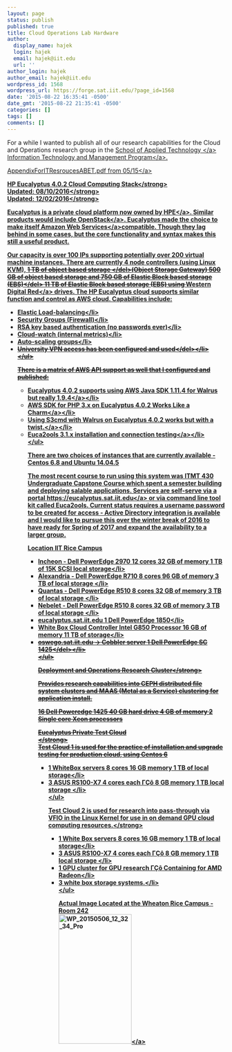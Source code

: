 ```yaml
---
layout: page
status: publish
published: true
title: Cloud Operations Lab Hardware
author:
  display_name: hajek
  login: hajek
  email: hajek@iit.edu
  url: ''
author_login: hajek
author_email: hajek@iit.edu
wordpress_id: 1568
wordpress_url: https://forge.sat.iit.edu/?page_id=1568
date: '2015-08-22 16:35:41 -0500'
date_gmt: '2015-08-22 21:35:41 -0500'
categories: []
tags: []
comments: []
---
```

<p>For a while I wanted to publish all of our research capabilities for the Cloud and Operations research group in the <a href="http:&#47;&#47;appliedtech.iit.edu&#47;" title="School of Applied Technology">School of Applied Technology <&#47;a> <a href="http:&#47;&#47;appliedtech.iit.edu&#47;itm" title="ITM">Information Technology and Management Program<&#47;a>.</p>
<p><a href="https:&#47;&#47;forge.sat.iit.edu&#47;wp-content&#47;uploads&#47;2015&#47;05&#47;AppendixForITResroucesABET.pdf">AppendixForITResroucesABET.pdf from 05&#47;15<&#47;a></p>
<p><strong>HP Eucalyptus 4.0.2 Cloud Computing Stack<&#47;strong><br />
<strong>Updated: 08&#47;10&#47;2016<&#47;strong><br />
<strong>Updated: 12&#47;02&#47;2016<&#47;strong></p>
<p>Eucalyptus is a private cloud platform now owned by <a href="http:&#47;&#47;www8.hp.com&#47;us&#47;en&#47;cloud&#47;helion-eucalyptus.html">HPE<&#47;a>.  Similar products would include <a href="https:&#47;&#47;www.openstack.org&#47;">OpenStack<&#47;a>.  Eucalyptus made the choice to make itself <a href="https:&#47;&#47;www.openstack.org&#47;">Amazon Web Services<&#47;a>compatible.  Though they lag behind in some cases, but the core functionality and syntax makes this still a useful product.</p>
<p>Our capacity is over 100 IPs supporting potentially over 200 virtual machine instances.  There are currently 4 node controllers (using Linux KVM), <del datetime="2016-12-02T16:58:56+00:00">1 TB of object based storage <&#47;del>(Object Storage Gateway) 500 GB of object based storage and <del datetime="2016-12-02T16:58:56+00:00">750 GB of Elastic Block based storage (EBS)<&#47;del> 11 TB of Elastic Block based storage (EBS) using <a href="https:&#47;&#47;www.cdw.com&#47;shop&#47;products&#47;WD-Red-WD30EFRX-hard-drive-3-TB-SATA-600&#47;2764461.aspx">Western Digital Red<&#47;a> drives.  The HP Eucalyptus cloud supports similar function and control as AWS cloud.   Capabilities include:</p>
<ul>
<li>Elastic Load-balancing<&#47;li>
<li>Security Groups (Firewall)<&#47;li>
<li>RSA key based authentication (no passwords ever)<&#47;li>
<li>Cloud-watch (internal metrics)<&#47;li>
<li>Auto-scaling groups<&#47;li>
<li><del datetime="2016-12-02T16:58:56+00:00">University VPN access has been configured and used<&#47;del><&#47;li><br />
<&#47;ul></p>
<p> There is a matrix of AWS API support as well that I configured and published:</p>
<ul>
<li><a href="https:&#47;&#47;forge.sat.iit.edu&#47;2016&#47;06&#47;eucalyptus-4-0-2-supports-using-walrus-aws-java-sdk-1-11-4-but-really-1-9-4&#47;">Eucalyptus 4.0.2 supports using AWS Java SDK 1.11.4 for Walrus but really 1.9.4<&#47;a><&#47;li>
<li><a href="https:&#47;&#47;forge.sat.iit.edu&#47;2016&#47;03&#47;aws-for-php-3-x-on-eucalyptus-4-0-2-works-like-a-charm&#47;">AWS SDK for PHP 3.x on Eucalyptus 4.0.2 Works Like a Charm<&#47;a><&#47;li>
<li><a href="https:&#47;&#47;forge.sat.iit.edu&#47;2016&#47;05&#47;using-s3cmd-with-walrus-and-hp-eucalyptus-4-0-2-works-but-with-a-twist&#47;">Using S3cmd with Walrus on Eucalyptus 4.0.2 works but with a twist.<&#47;a><&#47;li>
<li><a href="https:&#47;&#47;forge.sat.iit.edu&#47;2016&#47;02&#47;euca2ools-3-1-x-installation-and-connection-testing-to-eucalyptus-4-0-2&#47;">Euca2ools 3.1.x installation and connection testing<&#47;a><&#47;li><br />
        <&#47;ul></p>
<p>There are two choices of instances that are currently available - Centos 6.8 and Ubuntu 14.04.5</p>
<p>The most recent course to run using this system was ITMT 430 Undergraduate Capstone Course which spent a semester building and deploying salable applications. Services are self-serve via a portal <a href="https:&#47;&#47;eucalyptus.sat.iit.edu">https:&#47;&#47;eucalyptus.sat.iit.edu<&#47;a> or via command line tool kit called Euca2ools.   Current status requires a username password to be created for access - Active Directory integration is available and I would like to pursue this over the winter break of 2016 to have ready for Spring of 2017 and expand the availability to a larger group.</p>
<p>Location IIT Rice Campus</p>
<ul>
<li>Incheon - Dell PowerEdge 2970 12 cores 32 GB of memory 1 TB of 15K SCSI local storage<&#47;li>
<li>Alexandria - Dell PowerEdge R710 8 cores 96 GB of memory 3 TB of local storage  <&#47;li>
<li>Quantas - Dell PowerEdge R510 8 cores 32 GB of memory 3 TB of local storage <&#47;li>
<li>Nebelet - Dell PowerEdge R510 8 cores 32 GB of memory 3 TB of local storage   <&#47;li>
<li>eucalyptus.sat.iit.edu 1 Dell PowerEdge 1850<&#47;li>
<li>White Box Cloud Controller Intel G850 Processor 16 GB of memory 11 TB of storage<&#47;li>
<li><del datetime="2016-12-02T16:58:56+00:00">oswego.sat.iit.edu -> Cobbler server 1 Dell PowerEdge SC 1425<&#47;del><&#47;li><br />
<&#47;ul></p>
<p><strong>Deployment and Operations Research Cluster<&#47;strong></p>
<p>Provides research capabilities into CEPH distributed file system clusters and MAAS (Metal as a Service) clustering for application install.</p>
<p>16 Dell Poweredge 1425 40 GB hard drive 4 GB of memory 2 Single core Xeon processors</p>
<p><strong>Eucalyptus Private Test Cloud<br />
<&#47;strong><br />
Test Cloud 1 is used for the practice of installation and upgrade testing for production cloud, using Centos 6</p>
<ul>
<li>1 WhiteBox servers 8 cores 16 GB memory 1 TB of local storage<&#47;li>
<li>3 ASUS RS100-X7 4 cores each &Gamma;&Ccedil;&ocirc; 8 GB memory 1 TB local storage <&#47;li><br />
<&#47;ul></p>
<p><strong>Test Cloud 2 is used for research into pass-through via VFIO in the Linux Kernel for use in on demand GPU cloud computing resources.<&#47;strong></p>
<ul>
<li>1 White Box servers 8 cores 16 GB memory 1 TB of local storage<&#47;li>
<li>3 ASUS RS100-X7 4 cores each &Gamma;&Ccedil;&ocirc; 8 GB memory 1 TB local storage <&#47;li>
<li>1 GPU cluster for GPU research &Gamma;&Ccedil;&ocirc; Containing for AMD Radeon<&#47;li>
<li>3 white box storage systems.<&#47;li><br />
<&#47;ul></p>
<p>Actual Image Located at the Wheaton Rice Campus - Room 242<br />
<a href="https:&#47;&#47;forge.sat.iit.edu&#47;wp-content&#47;uploads&#47;2015&#47;08&#47;WP_20150506_12_32_34_Pro.jpg"><img src="https:&#47;&#47;forge.sat.iit.edu&#47;wp-content&#47;uploads&#47;2015&#47;08&#47;WP_20150506_12_32_34_Pro-169x300.jpg" alt="WP_20150506_12_32_34_Pro" width="169" height="300" class="aligncenter size-medium wp-image-1934" &#47;><&#47;a></p>
